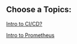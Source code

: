 Choose a Topics:
---------------------

[Intro to CI/CD?](CICD/README.md) <br>

[Intro to Prometheus](prometheus/README.md)
